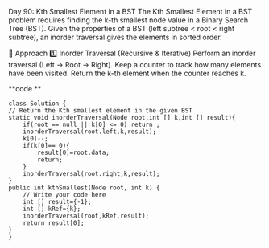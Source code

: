 Day 90: Kth Smallest Element in a BST
The Kth Smallest Element in a BST problem requires finding the k-th smallest node value in a Binary Search Tree (BST). Given the properties of a BST (left subtree < root < right subtree), an inorder traversal gives the elements in sorted order.

🔹 Approach
1️⃣ Inorder Traversal (Recursive & Iterative)
Perform an inorder traversal (Left → Root → Right).
Keep a counter to track how many elements have been visited.
Return the k-th element when the counter reaches k.

**code **

    class Solution {
    // Return the Kth smallest element in the given BST
    static void inorderTraversal(Node root,int [] k,int [] result){
        if(root == null || k[0] <= 0) return ;
        inorderTraversal(root.left,k,result);
        k[0]--;
        if(k[0]== 0){
            result[0]=root.data;
            return;
        }
        inorderTraversal(root.right,k,result);
    }
    public int kthSmallest(Node root, int k) {
        // Write your code here
        int [] result={-1};
        int [] kRef={k};
        inorderTraversal(root,kRef,result);
        return result[0];
    }
    }
